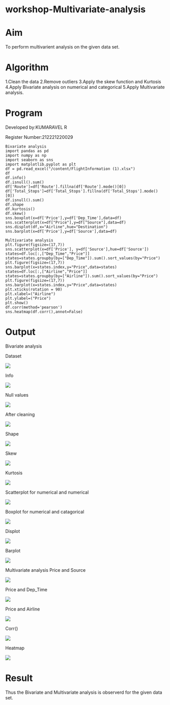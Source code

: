 # workshop-Multivariate-analysis
# Aim
To perform multivarient analysis on the given data set.
# Algorithm
1.Clean the data
2.Remove outliers
3.Apply the skew function and Kurtosis
4.Apply Bivariate analysis on numerical and categorical
5.Apply Multivariate analysis.
# Program
Developed by:KUMARAVEL R

Register Number:212221220029
```
Bivariate analysis
import pandas as pd
import numpy as np
import seaborn as sns
import matplotlib.pyplot as plt
df = pd.read_excel("/content/FlightInformation (1).xlsx")
df
df.info()
df.isnull().sum()
df['Route']=df['Route'].fillna(df['Route'].mode()[0])
df['Total_Stops']=df['Total_Stops'].fillna(df['Total_Stops'].mode()[0])
df.isnull().sum()
df.shape
df.kurtosis()
df.skew()
sns.boxplot(x=df['Price'],y=df['Dep_Time'],data=df)
sns.scatterplot(x=df["Price"],y=df["Source"],data=df)
sns.displot(df,x="Airline",hue="Destination")
sns.barplot(x=df['Price'],y=df['Source'],data=df)

Multivariate analysis
plt.figure(figsize=(17,7))
sns.scatterplot(x=df['Price'], y=df['Source'],hue=df['Source'])
states=df.loc[:,["Dep_Time","Price"]]
states=states.groupby(by=["Dep_Time"]).sum().sort_values(by="Price")
plt.figure(figsize=(17,7))
sns.barplot(x=states.index,y="Price",data=states)
states=df.loc[:,["Airline","Price"]]
states=states.groupby(by=["Airline"]).sum().sort_values(by="Price")
plt.figure(figsize=(17,7))
sns.barplot(x=states.index,y="Price",data=states)
plt.xticks(rotation = 90)
plt.xlabel=("Airline")
plt.ylabel=("Price")
plt.show()
df.corr(method='pearson')
sns.heatmap(df.corr(),annot=False)
```
# Output
Bivariate analysis

Dataset

![](https://github.com/KumaravelIT/workshop-Multivariate-analysis/blob/main/1.jpg)


Info

![](https://github.com/KumaravelIT/workshop-Multivariate-analysis/blob/main/2.jpg)


Null values

![](https://github.com/KumaravelIT/workshop-Multivariate-analysis/blob/main/3.jpg)


After cleaning  

![](https://github.com/KumaravelIT/workshop-Multivariate-analysis/blob/main/4.jpg)


Shape

![](https://github.com/KumaravelIT/workshop-Multivariate-analysis/blob/main/5.jpg)


Skew

![](https://github.com/KumaravelIT/workshop-Multivariate-analysis/blob/main/6.jpg)


Kurtosis

![](https://github.com/KumaravelIT/workshop-Multivariate-analysis/blob/main/7.jpg)


Scatterplot for numerical and numerical

![](https://github.com/KumaravelIT/workshop-Multivariate-analysis/blob/main/8.jpg)


Boxplot for numerical and catagorical

![](https://github.com/KumaravelIT/workshop-Multivariate-analysis/blob/main/9.jpg)


Displot

![](https://github.com/KumaravelIT/workshop-Multivariate-analysis/blob/main/99.jpg)


Barplot

![](https://github.com/KumaravelIT/workshop-Multivariate-analysis/blob/main/999.jpg)


Multivariate analysis
Price and Source

![](https://github.com/KumaravelIT/workshop-Multivariate-analysis/blob/main/9999.jpg)


Price and Dep_Time

![](https://github.com/KumaravelIT/workshop-Multivariate-analysis/blob/main/99999.jpg)


Price and Airline

![](https://github.com/KumaravelIT/workshop-Multivariate-analysis/blob/main/999999.jpg)


Corr()

![](https://github.com/KumaravelIT/workshop-Multivariate-analysis/blob/main/9999999.jpg)


Heatmap

![](https://github.com/KumaravelIT/workshop-Multivariate-analysis/blob/main/99999999.jpg)


# Result
Thus the Bivariate and Multivariate analysis is observerd for the given data set.
